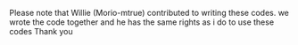 Please note that Willie (Morio-mtrue) contributed to writing these codes. 
we wrote the code together and he has the same rights as i do to use these codes
Thank you
